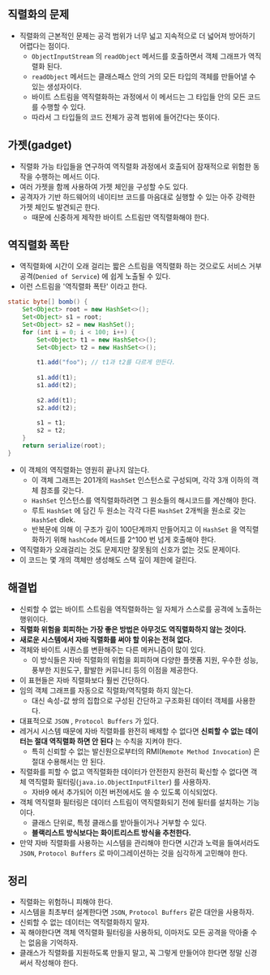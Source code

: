 ## 직렬화의 문제
- 직렬화의 근본적인 문제는 공걱 범위가 너무 넓고 지속적으로 더 넓어져 방어하기 어렵다는 점이다.
  - `ObjectInputStream` 의 `readObject` 메서드를 호출하면서 객체 그래프가 역직렬화 된다.
  - `readObject` 메서드는 클래스패스 안의 거의 모든 타입의 객체를 만들어낼 수 있는 생성자이다.
  - 바이트 스트림을 역직렬화하는 과정에서 이 메서드는 그 타입들 안의 모든 코드를 수행할 수 있다.
  - 따라서 그 타입들의 코드 전체가 공격 범위에 들어간다는 뜻이다.

## 가젯(gadget)
- 직렬화 가능 타입들을 연구하여 역직렬화 과정에서 호출되어 잠재적으로 위험한 동작을 수행하는 메서드 이다.
- 여러 가젯을 함께 사용하여 가젯 체인을 구성할 수도 있다.
- 공격자가 기반 하드웨어의 네이티브 코드를 마음대로 실행할 수 있는 아주 강력한 가젯 체인도 발견되곤 한다.
  - 때문에 신중하게 제작한 바이트 스트림만 역직렬화해야 한다.

## 역직렬화 폭탄
- 역직렬화에 시간이 오래 걸리는 짧은 스트림을 역직렬화 하는 것으로도 서비스 거부 공격(`Denied of Service`) 에 쉽게 노출될 수 있다.
- 이런 스트림을 '역직렬화 폭탄' 이라고 한다.

```java
static byte[] bomb() {
    Set<Object> root = new HashSet<>();
    Set<Object> s1 = root;
    Set<Object> s2 = new HashSet();
    for (int i = 0; i < 100; i++) {
        Set<Object> t1 = new HashSet<>();
        Set<Object> t2 = new HashSet<>();
        
        t1.add("foo"); // t1과 t2를 다르게 만든다.
        
        s1.add(t1);
        s1.add(t2);
        
        s2.add(t1);
        s2.add(t2);
        
        s1 = t1;
        s2 = t2;
    }
    return serialize(root);
}
```
- 이 객체의 역직렬화는 영원히 끝나지 않는다.
  - 이 객체 그래프는 201개의 `HashSet` 인스턴스로 구성되며, 각각 3개 이하의 객체 참조를 갖는다.
  - `HashSet` 인스턴스를 역직렬화하려면 그 원소들의 해시코드를 계산해야 한다.
  - 루트 `HashSet` 에 담긴 두 원소는 각각 다른 `HashSet` 2개씩을 원소로 갖는 `HashSet` dlek.
  - 반복문에 의해 이 구조가 깊이 100단계까지 만들어지고 이 `HashSet` 을 역직렬화하기 위해 `hashCode` 메서드를 2^100 번 넘게 호출해야 한다.
- 역직렬화가 오래걸리는 것도 문제지만 잘못됨의 신호가 없는 것도 문제이다.
- 이 코드는 몇 개의 객체만 생성해도 스택 깊이 제한에 걸린다.

## 해결법
- 신뢰할 수 없는 바이트 스트림을 역직렬화하는 일 자체가 스스로를 공격에 노출하는 행위이다.
- **직렬화 위험을 회피하는 가장 좋은 방법은 아무것도 역직렬화하지 않는 것이다.**
- **새로운 시스템에서 자바 직렬화를 써야 할 이유는 전혀 없다.**
- 객체와 바이트 시퀀스를 변환해주는 다른 메커니즘이 많이 있다.
  - 이 방식들은 자바 직렬화의 위험을 회피하며 다양한 플랫폼 지원, 우수한 성능, 풍부한 지원도구, 활발한 커뮤니티 등의 이점을 제공한다.
- 이 표현들은 자바 직렬화보다 훨씬 간단하다.
- 임의 객체 그래프를 자동으로 직렬화/역직렬화 하지 않는다.
  - 대신 속성-값 쌍의 집합으로 구성된 간단하고 구조화된 데이터 객체를 사용한다.
- 대표적으로 `JSON` , `Protocol Buffers` 가 있다.
- 레거시 시스템 때문에 자바 직렬화를 완전히 배제할 수 없다면 **신뢰할 수 없는 데이터는 절대 역직렬화 하면 안 된다** 는 수칙을 지켜야 한다.
  - 특히 신뢰할 수 없는 발신원으로부터의 RMI(`Remote Method Invocation`) 은 절대 수용해서는 안 된다.
- 직렬화를 피할 수 없고 역직렬화한 데이터가 안전한지 완전히 확신할 수 없다면 객체 역직렬화 필터링(`java.io.ObjectInputFilter`) 를 사용하자.
  - 자바9 에서 추가되어 이전 버전에서도 쓸 수 있도록 이식되었다.
- 객체 역직렬화 필터링은 데이터 스트림이 역직렬화되기 전에 필터를 설치하는 기능이다.
  - 클래스 단위로, 특정 클래스를 받아들이거나 거부할 수 있다.
  - **블랙리스트 방식보다는 화이트리스트 방식을 추천한다.**
- 만약 자바 직렬화를 사용하는 시스템을 관리해야 한다면 시간과 노력을 들여서라도 `JSON`, `Protocol Buffers` 로 마이그레이션하는 것을 심각하게 고민해야 한다.

## 정리
- 직렬화는 위험하니 피해야 한다.
- 시스템을 최초부터 설계한다면 `JSON`, `Protocol Buffers` 같은 대안을 사용하자.
- 신뢰할 수 없는 데이터는 역직렬화하지 말자.
- 꼭 해야한다면 객체 역직렬화 필터링을 사용하되, 이마저도 모든 공격을 막아줄 수는 없음을 기억하자.
- 클래스가 직렬화를 지원하도록 만들지 말고, 꼭 그렇게 만들어야 한다면 정말 신경써서 작성해야 한다.

